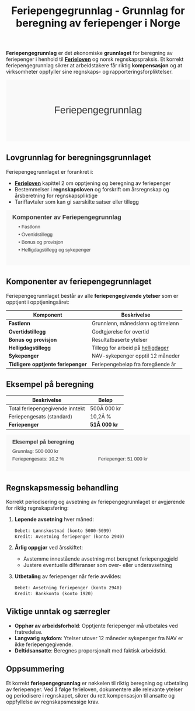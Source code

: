 ﻿---
title: "Feriepengegrunnlag - Grunnlag for beregning av feriepenger i Norge"
meta_title: "Feriepengegrunnlag - Grunnlag for beregning av feriepenger i Norge"
meta_description: '**Feriepengegrunnlag** er det økonomiske **grunnlaget** for beregning av feriepenger i henhold til **[Ferieloven](/blogs/regnskap/ferieloven "Ferieloven “ Lo...'
slug: feriepengegrunnlag
type: blog
layout: pages/single
---

**Feriepengegrunnlag** er det økonomiske **grunnlaget** for beregning av feriepenger i henhold til **[Ferieloven](/blogs/regnskap/ferieloven "Ferieloven “ Lov om ferie av 29. april 1988 nr. 21")** og norsk regnskapspraksis. Et korrekt feriepengegrunnlag sikrer at arbeidstakere får riktig **kompensasjon** og at virksomheter oppfyller sine regnskaps- og rapporteringsforpliktelser.

![Feriepengegrunnlag](feriepengegrunnlag-image.svg)

## Lovgrunnlag for beregningsgrunnlaget

Feriepengegrunnlaget er forankret i:

* **[Ferieloven](/blogs/regnskap/ferieloven "Ferieloven “ Lov om ferie av 29. april 1988 nr. 21")** kapittel 2 om opptjening og beregning av feriepenger
* Bestemmelser i **regnskapsloven** og forskrift om årsregnskap og årsberetning for regnskapspliktige
* Tariffavtaler som kan gi særskilte satser eller tillegg

![Komponenter av Feriepengegrunnlag](feriepengegrunnlag-komponenter.svg)

## Komponenter av feriepengegrunnlaget

Feriepengegrunnlaget består av alle **feriepengegivende ytelser** som er opptjent i opptjeningsåret:

| Komponent                  | Beskrivelse                                    |
|-----------------------------|------------------------------------------------|
| **Fastlønn**                | Grunnlønn, månedslønn og timelønn              |
| **Overtidstillegg**         | Godtgjørelse for overtid                        |
| **Bonus og provisjon**      | Resultatbaserte ytelser                          |
| **Helligdagstillegg**       | Tillegg for arbeid på [helligdager](/blogs/regnskap/helligdager-regnskap-bedriftseiere "Helligdager i Regnskap for Bedriftseiere")               |
| **Sykepenger**              | NAV-sykepenger opptil 12 måneder                |
| **Tidligere opptjente feriepenger** | Feriepengebeløp fra foregående år       |

## Eksempel på beregning

| Beskrivelse                   | Beløp      |
|-------------------------------|------------|
| Total feriepengegivende inntekt | 500Â 000 kr |
| Feriepengesats (standard)     | 10,2Â %     |
| **Feriepenger**               | **51Â 000 kr** |

![Eksempel på beregning](feriepengegrunnlag-eksempel.svg)

## Regnskapsmessig behandling

Korrekt periodisering og avsetning av feriepengegrunnlaget er avgjørende for riktig regnskapsføring:

1. **Løpende avsetning** hver måned:

   ```
   Debet: Lønnskostnad (konto 5000-5099)
   Kredit: Avsetning feriepenger (konto 2940)
   ```

2. **Årlig oppgjør** ved årsskiftet:

   * Avstemme innestående avsetning mot beregnet feriepengegjeld
   * Justere eventuelle differanser som over- eller underavsetning

3. **Utbetaling** av feriepenger når ferie avvikles:

   ```
   Debet: Avsetning feriepenger (konto 2940)
   Kredit: Bankkonto (konto 1920)
   ```

## Viktige unntak og særregler

* **Opphør av arbeidsforhold**: Opptjente feriepenger må utbetales ved fratredelse.
* **Langvarig sykdom**: Ytelser utover 12 måneder sykepenger fra NAV er ikke feriepengegivende.
* **Deltidsansatte**: Beregnes proporsjonalt med faktisk arbeidstid.

## Oppsummering

Et korrekt **feriepengegrunnlag** er nøkkelen til riktig beregning og utbetaling av feriepenger. Ved å følge ferieloven, dokumentere alle relevante ytelser og periodisere i regnskapet, sikrer du rett kompensasjon til ansatte og oppfyllelse av regnskapsmessige krav.











